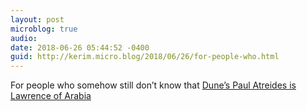 ```yaml
---
layout: post
microblog: true
audio: 
date: 2018-06-26 05:44:52 -0400
guid: http://kerim.micro.blog/2018/06/26/for-people-who.html
---
```

For people who somehow still don’t know that [Dune’s Paul Atreides is Lawrence of Arabia](https://imperialglobalexeter.com/2018/06/26/going-native-with-dunes-paul-atreides/)
